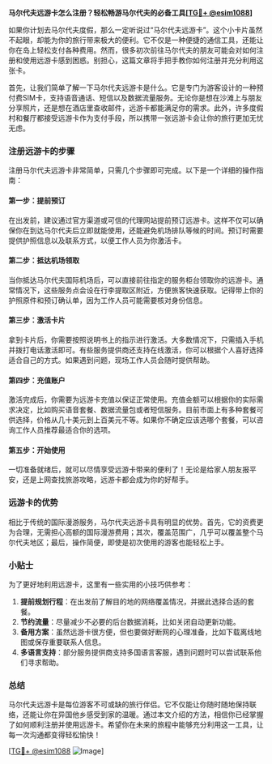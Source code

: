**马尔代夫远游卡怎么注册？轻松畅游马尔代夫的必备工具[[TG💪+ @esim1088](https://t.me/s/esim1088)]**

如果你计划去马尔代夫度假，那么一定听说过“马尔代夫远游卡”。这个小卡片虽然不起眼，却能为你的旅行带来极大的便利。它不仅是一种便捷的通信工具，还能让你在岛上轻松支付各种费用。然而，很多初次前往马尔代夫的朋友可能会对如何注册和使用远游卡感到困惑。别担心，这篇文章将手把手教你如何注册并充分利用这张卡。

首先，让我们简单了解一下马尔代夫远游卡是什么。它是专门为游客设计的一种预付费SIM卡，支持语音通话、短信以及数据流量服务。无论你是想在沙滩上与朋友分享照片，还是想在酒店里查收邮件，远游卡都能满足你的需求。此外，许多度假村和餐厅都接受远游卡作为支付手段，所以携带一张远游卡会让你的旅行更加无忧无虑。

### 注册远游卡的步骤

注册马尔代夫远游卡非常简单，只需几个步骤即可完成。以下是一个详细的操作指南：

#### 第一步：提前预订
在出发前，建议通过官方渠道或可信的代理网站提前预订远游卡。这样不仅可以确保你在到达马尔代夫后立即就能使用，还能避免机场排队等候的时间。预订时需要提供护照信息以及联系方式，以便工作人员为你激活卡。

#### 第二步：抵达机场领取
当你抵达马尔代夫国际机场后，可以直接前往指定的服务柜台领取你的远游卡。通常情况下，这些服务点会设在行李提取区附近，方便旅客快速获取。记得带上你的护照原件和预订确认单，因为工作人员可能需要核对身份信息。

#### 第三步：激活卡片
拿到卡片后，你需要按照说明书上的指示进行激活。大多数情况下，只需插入手机并拨打电话激活即可。有些服务提供商还支持在线激活，你可以根据个人喜好选择适合自己的方式。如果遇到问题，现场工作人员会随时提供帮助。

#### 第四步：充值账户
激活完成后，你需要为远游卡充值以保证正常使用。充值金额可以根据你的实际需求决定，比如购买语音套餐、数据流量包或者短信服务。目前市面上有多种套餐可供选择，价格从几十美元到上百美元不等。如果你不确定应该选哪个套餐，可以咨询工作人员推荐最适合你的选项。

#### 第五步：开始使用
一切准备就绪后，就可以尽情享受远游卡带来的便利了！无论是给家人朋友报平安，还是上网查找旅游攻略，远游卡都会成为你的好帮手。

### 远游卡的优势

相比于传统的国际漫游服务，马尔代夫远游卡具有明显的优势。首先，它的资费更为合理，无需担心高额的国际漫游费用；其次，覆盖范围广，几乎可以覆盖整个马尔代夫地区；最后，操作简便，即使是初次使用的游客也能轻松上手。

### 小贴士

为了更好地利用远游卡，这里有一些实用的小技巧供参考：
1. **提前规划行程**：在出发前了解目的地的网络覆盖情况，并据此选择合适的套餐。
2. **节约流量**：尽量减少不必要的后台数据消耗，比如关闭自动更新功能。
3. **备用方案**：虽然远游卡很方便，但也要做好断网的心理准备，比如下载离线地图或保存重要联系人信息。
4. **多语言支持**：部分服务提供商支持多国语言客服，遇到问题时可以尝试联系他们寻求帮助。

### 总结

马尔代夫远游卡是每位游客不可或缺的旅行伴侣。它不仅能让你随时随地保持联络，还能让你在异国他乡感受到家的温暖。通过本文介绍的方法，相信你已经掌握了如何顺利注册并使用远游卡。希望你在未来的旅程中能够充分利用这一工具，让每一次沟通都变得轻松愉快！

[[TG💪+ @esim1088](https://t.me/s/esim1088) ![Image](https://i.postimg.cc/4NQfJmqS/Snipaste-2025-05-13-00-14-12.png)]